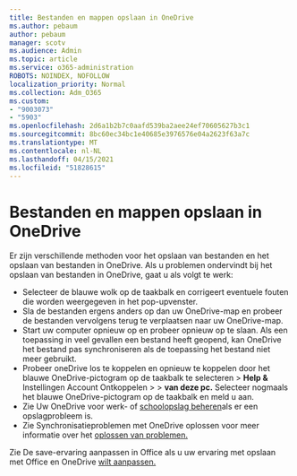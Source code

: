 ```yaml
---
title: Bestanden en mappen opslaan in OneDrive
ms.author: pebaum
author: pebaum
manager: scotv
ms.audience: Admin
ms.topic: article
ms.service: o365-administration
ROBOTS: NOINDEX, NOFOLLOW
localization_priority: Normal
ms.collection: Adm_O365
ms.custom:
- "9003073"
- "5903"
ms.openlocfilehash: 2d6a1b2b7c0aafd539ba2aee24ef70605627b3c1
ms.sourcegitcommit: 8bc60ec34bc1e40685e3976576e04a2623f63a7c
ms.translationtype: MT
ms.contentlocale: nl-NL
ms.lasthandoff: 04/15/2021
ms.locfileid: "51828615"
---
```

# <a name="saving-files-and-folders-to-onedrive"></a>Bestanden en mappen opslaan in OneDrive

Er zijn verschillende methoden voor het opslaan van bestanden en het opslaan van bestanden in OneDrive. Als u problemen ondervindt bij het opslaan van bestanden in OneDrive, gaat u als volgt te werk:

- Selecteer de blauwe wolk op de taakbalk en corrigeert eventuele fouten die worden weergegeven in het pop-upvenster.
- Sla de bestanden ergens anders op dan uw OneDrive-map en probeer de bestanden vervolgens terug te verplaatsen naar uw OneDrive-map.
- Start uw computer opnieuw op en probeer opnieuw op te slaan. Als een toepassing in veel gevallen een bestand heeft geopend, kan OneDrive het bestand pas synchroniseren als de toepassing het bestand niet meer gebruikt.    
- Probeer oneDrive los te koppelen en opnieuw te koppelen door het blauwe OneDrive-pictogram op de taakbalk te selecteren > **Help &** Instellingen Account Ontkoppelen  >    >  **van deze pc.** Selecteer nogmaals het blauwe OneDrive-pictogram op de taakbalk en meld u aan.
- Zie Uw OneDrive voor werk- of [schoolopslag beheren](https://support.microsoft.com/office/manage-your-onedrive-for-work-or-school-storage-31519161-059c-4764-b6f8-f5cd29f7fe68)als er een opslagprobleem is.
- Zie Synchronisatieproblemen met OneDrive oplossen voor meer informatie over het [oplossen van problemen.](https://docs.microsoft.com/alchemyinsights/fix-onedrive-sync-issues)  

Zie De save-ervaring aanpassen in Office als u uw ervaring met opslaan met Office en OneDrive [wilt aanpassen.](https://support.microsoft.com/office/customize-the-save-experience-in-office-786200a7-f5f2-4d26-a3ae-b78c60dd5d3b)
